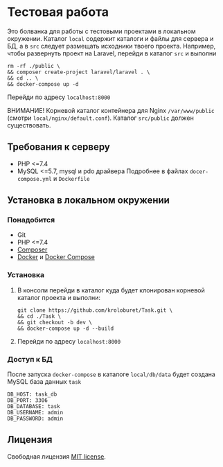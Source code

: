 <!-- Developer: Sergey Nizhnik kroloburet@gmail.com -->

# Тестовая работа

Это болванка для работы с тестовыми проектами в локальном окружении. 
Каталог `local` содержит каталоги и файлы для сервера и БД, а в `src` следует размещать исходники твоего проекта.
Например, чтобы развернуть проект на Laravel, перейди в каталог `src` и выполни
   ```
   rm -rf ./public \
   && composer create-project laravel/laravel . \
   && cd .. \
   && docker-compose up -d
   ```
Перейди по адресу `localhost:8000`

ВНИМАНИЕ! Корневой каталог контейнера для Nginx `/var/www/public` (смотри `local/nginx/default.conf`). 
Каталог `src/public` должен существовать.

## Требования к серверу
* PHP <=7.4
* MySQL <=5.7, mysql и pdo драйвера
  Подробнее в файлах `docer-compose.yml` и `Dockerfile`

## Установка в локальном окружении

### Понадобится
* Git
* PHP <=7.4
* [Composer](https://getcomposer.org/)
* [Docker](https://docs.docker.com/) и [Docker Compose](https://docs.docker.com/compose/install/)

### Установка
1. В консоли перейди в каталог куда будет клонирован корневой каталог проекта и выполни:
   ```
   git clone https://github.com/kroloburet/Task.git \
   && cd ./Task \
   && git checkout -b dev \
   && docker-compose up -d --build
   ```
2. Перейди по адресу `localhost:8000`

### Доступ к БД
После запуска `docker-compose` в каталоге `local/db/data` будет создана MySQL база данных `task`
   ```
   DB_HOST: task_db
   DB_PORT: 3306
   DB_DATABASE: task
   DB_USERNAME: admin
   DB_PASSWORD: admin
   ```
## Лицензия
Свободная лицензия [MIT license](https://opensource.org/licenses/MIT).
